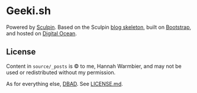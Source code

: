 Geeki.sh
========

Powered by [Sculpin](//sculpin.io).
Based on the Sculpin [blog skeleton](//github.com/sculpin/sculpin-blog-skeleton),
built on [Bootstrap](//getbootstrap.com), and hosted on [Digital Ocean](//digitalocean.com).

## License

Content in `source/_posts` is &copy; to me, Hannah Warmbier, and may not be used or redistributed without my permission.

As for everything else, [DBAD](//dbad-license.org).
See [LICENSE.md](LICENSE.md).
